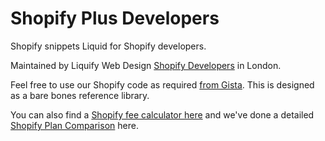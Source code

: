 # Shopify Plus Developers
<p>Shopify snippets Liquid for Shopify developers.</p>
<p>Maintained by Liquify Web Design <a href="https://liquify.design/shopify-developers/" title="Shopify Plus Developers" target="_blank">Shopify Developers</a> in London.</p>
<p>Feel free to use our Shopify code as required <a href="https://gist.github.com/joe-dempsey">from Gista</a>.  This is designed as a bare bones reference library.</p>
<p>You can also find a <a href="https://liquify.design/interactive-shopify-fee-calculator-calculate-shopify-pricing/">Shopify fee calculator here</a> and we've done a detailed <a href="https://liquify.design/shopify-plans-compared-ultimate-comparison-shopify-pricing-plans/">Shopify Plan Comparison</a> here.</p>


